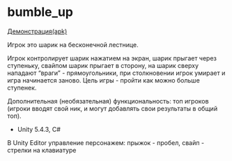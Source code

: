 # bumble_up
[Демонстрация(apk)](https://yadi.sk/d/4yTOzNhA5EfbZw) 

Игрок это шарик на бесконечной лестнице.

Игрок контролирует шарик нажатием на экран, шарик прыгает через ступеньку, свайпом шарик прыгает в сторону, на шарик сверху
нападают “враги” - прямоугольники, при столкновении игрок умирает и игра начинается заново.
Цель игры - пройти как можно больше ступенек.

Дополнительная (необязательная) функциональность: топ игроков (игроки вводят свой ник, и могут добавлять свои результаты в общий топ).

* Unity 5.4.3, C#

В Unity Editor управление персонажем: прыжок - пробел, свайп - стрелки на клавиатуре
